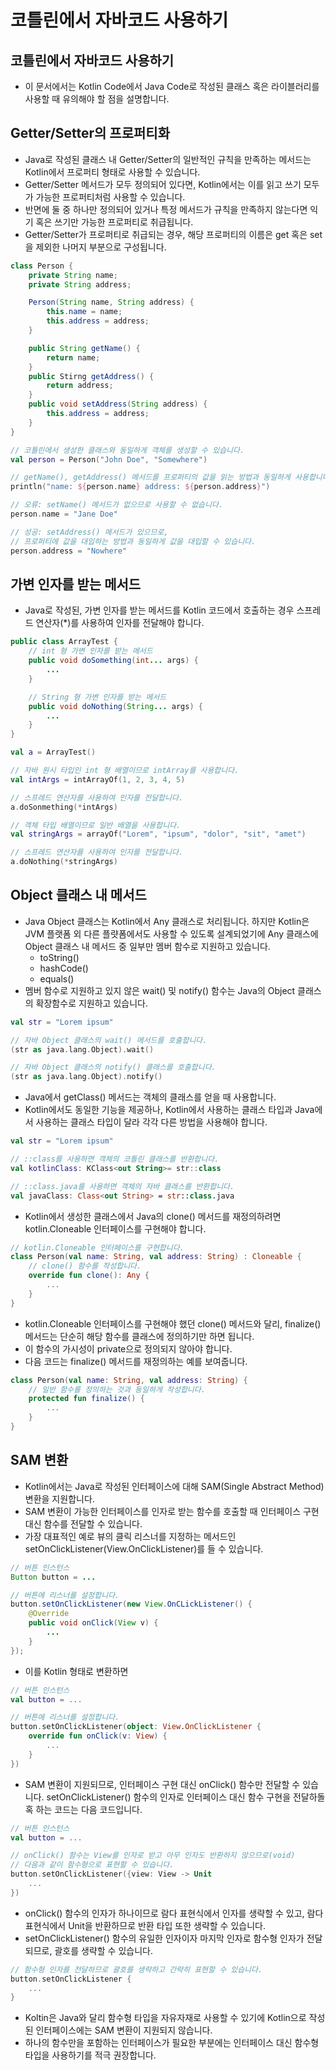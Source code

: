 # 코틀린에서 자바코드 사용하기
## 코틀린에서 자바코드 사용하기
* 이 문서에서는 Kotlin Code에서 Java Code로 작성된 클래스 혹은 라이블러리를 사용할 때 유의해야 할 점을 설명합니다.
## Getter/Setter의 프로퍼티화
* Java로 작성된 클래스 내 Getter/Setter의 일반적인 규칙을 만족하는 메서드는 Kotlin에서 프로퍼티 형태로 사용할 수 있습니다.
* Getter/Setter 메서드가 모두 정의되어 있다면, Kotlin에서는 이를 읽고 쓰기 모두가 가능한 프로퍼티처럼 사용할 수 있습니다.
* 반면에 둘 중 하나만 정의되어 있거나 특정 메서드가 규칙을 만족하지 않는다면 익기 혹은 쓰기만 가능한 프로퍼티로 취급됩니다.
* Getter/Setter가 프로퍼티로 취급되는 경우, 해당 프로퍼티의 이름은 get 혹은 set을 제외한 나머지 부분으로 구성됩니다.
~~~java
class Person {
    private String name;
    private String address;

    Person(String name, String address) {
        this.name = name;
        this.address = address;
    }

    public String getName() {
        return name;
    }
    public Stirng getAddress() {
        return address;
    }
    public void setAddress(String address) {
        this.address = address;
    }
}
~~~
~~~kotlin
// 코틀린에서 생성한 클래스와 동일하게 객체를 생성할 수 있습니다.
val person = Person("John Doe", "Somewhere")

// getName(), getAddress() 메서드를 프로퍼티의 값을 읽는 방법과 동일하게 사용합니다.
println("name: ${person.name} address: ${person.address}")

// 오류: setName() 메서드가 없으므로 사용할 수 없습니다.
person.name = "Jane Doe"

// 성공: setAddress() 메서드가 있으므로,
// 프로퍼티에 값을 대입하는 방법과 동일하게 값을 대입할 수 있습니다.
person.address = "Nowhere"
~~~

## 가변 인자를 받는 메서드
* Java로 작성된, 가변 인자를 받는 메서드를 Kotlin 코드에서 호출하는 경우 스프레드 연산자(*)를 사용하여 인자를 전달해야 합니다.
~~~java
public class ArrayTest {
    // int 형 가변 인자를 받는 메서드
    public void doSomething(int... args) {
        ...
    }

    // String 형 가변 인자를 받는 메서드
    public void doNothing(String... args) {
        ...
    }
}
~~~
~~~kotlin
val a = ArrayTest()

// 자바 원시 타입인 int 형 배열이므로 intArray를 사용합니다.
val intArgs = intArrayOf(1, 2, 3, 4, 5)

// 스프레드 연산자를 사용하여 인자를 전달합니다.
a.doSonmething(*intArgs)

// 객체 타입 배열이므로 일반 배열을 사용합니다.
val stringArgs = arrayOf("Lorem", "ipsum", "dolor", "sit", "amet")

// 스프레드 연산자를 사용하여 인자를 전달합니다.
a.doNothing(*stringArgs)
~~~
## Object 클래스 내 메서드
* Java Object 클래스는 Kotlin에서 Any 클래스로 처리됩니다. 하지만 Kotlin은 JVM 플랫폼 외 다른 플럇폼에서도 사용할 수 있도록 설계되었기에 Any 클래스에 Object 클래스 내 메서드 중 일부만 멤버 함수로 지원하고 있습니다.
    * toString()
    * hashCode()
    * equals()
* 멤버 함수로 지원하고 있지 않은 wait() 및 notify() 함수는 Java의 Object 클래스의 확장함수로 지원하고 있습니다.
~~~kotlin
val str = "Lorem ipsum"

// 자바 Object 클래스의 wait() 메서드를 호출합니다.
(str as java.lang.Object).wait()

// 자바 Object 클래스의 notify() 클래스를 호출합니다.
(str as java.lang.Object).notify()
~~~
* Java에서 getClass() 메서드는 객체의 클래스를 얻을 때 사용합니다. 
* Kotlin에서도 동일한 기능을 제공하나, Kotlin에서 사용하는 클래스 타입과 Java에서 사용하는 클래스 타입이 달라 각각 다른 방법을 사용해야 합니다.
~~~kotlin
val str = "Lorem ipsum"

// ::class를 사용하면 객체의 코틀린 클래스를 반환합니다.
val kotlinClass: KClass<out String>= str::class

// ::class.java를 사용하면 객체의 자바 클래스를 반환합니다.
val javaClass: Class<out String> = str::class.java
~~~
* Kotlin에서 생성한 클래스에서 Java의 clone() 메서드를 재정의하려면 kotlin.Cloneable 인터페이스를 구현해야 합니다.
~~~kotlin
// kotlin.Cloneable 인터페이스를 구현합니다.
class Person(val name: String, val address: String) : Cloneable {
    // clone() 함수를 작성합니다.
    override fun clone(): Any {
        ...
    }
}
~~~
* kotlin.Cloneable 인터페이스를 구현해야 했던 clone() 메서드와 달리, finalize() 메서드는 단순히 해당 함수를 클래스에 정의하기만 하면 됩니다.
* 이 함수의 가시성이 private으로 정의되지 않아야 합니다.
* 다음 코드는 finalize() 메서드를 재정의하는 예를 보여줍니다.
~~~kotlin
class Person(val name: String, val address: String) {
    // 일반 함수를 정의하는 것과 동일하게 작성합니다.
    protected fun finalize() {
        ...
    }
}
~~~
## SAM 변환
* Kotlin에서는 Java로 작성된 인터페이스에 대해 SAM(Single Abstract Method) 변환을 지원합니다.
* SAM 변환이 가능한 인터페이스를 인자로 받는 함수를 호출할 때 인터페이스 구현 대신 함수를 전달할 수 있습니다.
* 가장 대표적인 예로 뷰의 클릭 리스너를 지정하는 메서드인 setOnClickListener(View.OnClickListener)를 들 수 있습니다.
~~~java
// 버튼 인스턴스
Button button = ...

// 버튼에 리스너를 설정합니다.
button.setOnClickListener(new View.OnCLickListener() {
    @Override
    public void onClick(View v) {
        ...
    }
});
~~~
* 이를 Kotlin 형태로 변환하면
~~~kotlin
// 버튼 인스턴스
val button = ...

// 버튼에 리스너를 설정합니다.
button.setOnClickListener(object: View.OnClickListener {
    override fun onClick(v: View) {
        ...
    }
})
~~~
* SAM 변환이 지원되므로, 인터페이스 구현 대신 onClick() 함수만 전달할 수 있습니다. setOnClickListener() 함수의 인자로 인터페이스 대신 함수 구현을 전달하돌혹 하는 코드는 다음 코드입니다.
~~~kotlin
// 버튼 인스턴스
val button = ...

// onClick() 함수는 View를 인자로 받고 아무 인자도 반환하지 않으므로(void)
// 다음과 같이 함수형으로 표현할 수 있습니다.
button.setOnClickListener({view: View -> Unit
    ...
})
~~~
* onClick() 함수의 인자가 하나이므로 람다 표현식에서 인자를 생략할 수 있고, 람다 표현식에서 Unit을 반환하므로 반환 타입 또한 생략할 수 있습니다.
* setOnClickListener() 함수의 유일한 인자이자 마지막 인자로 함수형 인자가 전달되므로, 괄호를 생략할 수 있습니다.
~~~kotlin
// 함수형 인자를 전달하므로 괄호를 생략하고 간략히 표현할 수 있습니다.
button.setOnClickListener {
    ...
}
~~~
* Koltin은 Java와 달리 함수형 타입을 자유자재로 사용할 수 있기에 Kotlin으로 작성된 인터페이스에는 SAM 변환이 지원되지 않습니다.
* 하나의 함수만을 포함하는 인터페이스가 필요한 부분에는 인터페이스 대신 함수형 타입을 사용하기를 적극 권장합니다.